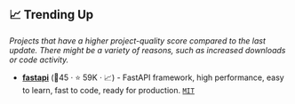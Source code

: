 ## 📈 Trending Up

_Projects that have a higher project-quality score compared to the last update. There might be a variety of reasons, such as increased downloads or code activity._

- <b><a href="https://github.com/tiangolo/fastapi">fastapi</a></b> (🥇45 ·  ⭐ 59K · 📈) - FastAPI framework, high performance, easy to learn, fast to code, ready for production. <code><a href="http://bit.ly/34MBwT8">MIT</a></code>

